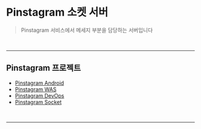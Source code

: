 # Pinstagram 소켓 서버

> Pinstagram 서비스에서 메세지 부분을 담당하는 서버입니다 

<br>

--- 

## Pinstagram 프로젝트

- [Pinstagram Android](https://github.com/banziha104/pinstagram_android)
- [Pinstagram WAS](https://github.com/banziha104/pinstagram-was)
- [Pinstagram DevOps](https://github.com/banziha104/pinstagram_charts)
- [Pinstagram Socket](https://github.com/banziha104/pinstagram_socket)

<br>

---